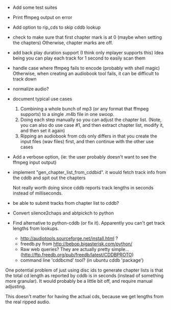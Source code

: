 * Add some test suites
* Print ffmpeg output on error
* Add option to rip_cds to skip cddb lookup
* check to make sure that first chapter mark is at 0 (maybe when
  setting the chapters)  Otherwise, chapter marks are off.
* add back play duration support (I think only mplayer supports this)
  Idea being you can play each track for 1 second to easily scan them
* handle case where ffmpeg fails to encode (probably with shell magic)
  Otherwise, when creating an audiobook tool fails, it can be
  difficult to track down
* normalize audio?
* document typical use cases
   1. Combining a whole bunch of mp3 (or any format that ffmpeg supports) to a single
      .m4b file in one swoop.
   2. Doing each step manually so you can adjust the chapter list. (Note, you can also
      do use case #1, and then extract chapter list, modify it, and then set it again)
   3. Ripping an audiobook from cds only differs in that you create the input files
      (wav files) first, and then continue with the other use cases
* Add a verbose option, (ie: the user probably doesn't want to see the ffmpeg
  input output)

* implement "gen_chapter_list_from_cddbid".
  it would fetch track info from the cddb and spit out the chapters

  Not really worth doing since cddb reports track lengths in seconds
  instead of milliseconds.

* be able to submit tracks from chapter list to cddb?

* Convert silence2chaps and abtpickch to python

* Find alternative to python-cddb (or fix it).  Apparently you can't get track
  lengths from lookups.
  * http://audiotools.sourceforge.net/install.html  ?
  * freedb.py from http://bebop.bigasterisk.com/python/
  * Raw web queries? They are actually pretty simple...
    (http://ftp.freedb.org/pub/freedb/latest/CDDBPROTO)
  * command line 'cddbcmd' tool? (in ubuntu cddb 'package')

 One potential problem of just using disc ids to generate chapter
 lists is that the total cd length as reported by cddb is in seconds
 (instead of something more granular).  It would probably be a little
 bit off, and require manual adjusting.

 This doesn't matter for having the actual cds, because we get lengths
 from the real ripped audio.
